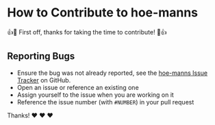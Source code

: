 # How to Contribute to hoe-manns

:+1::tada: First off, thanks for taking the time to contribute! :tada::+1:

## Reporting Bugs

* Ensure the bug was not already reported, see the
  [hoe-manns Issue Tracker](https://github.com/saigkill/hoe-manns/issues) on GitHub.
* Open an issue or reference an existing one
* Assign yourself to the issue when you are working on it
* Reference the issue number (with `#NUMBER`) in your pull request

Thanks! :heart: :heart: :heart: